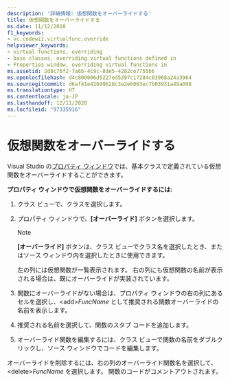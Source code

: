 ```yaml
---
description: '詳細情報: 仮想関数をオーバーライドする'
title: 仮想関数をオーバーライドする
ms.date: 11/12/2018
f1_keywords:
- vc.codewiz.virtualfunc.override
helpviewer_keywords:
- virtual functions, overriding
- base classes, overriding virtual functions defined in
- Properties window, overriding virtual functions in
ms.assetid: 2d8c76f2-7a6b-4c9c-8de5-4282ce7755b6
ms.openlocfilehash: d4c800006d5227ed5397c17284c03968a24a3964
ms.sourcegitcommit: d6af41e42699628c3e2e6063ec7b03931a49a098
ms.translationtype: HT
ms.contentlocale: ja-JP
ms.lasthandoff: 12/11/2020
ms.locfileid: "97335916"
---
```

# <a name="override-a-virtual-function"></a>仮想関数をオーバーライドする

Visual Studio の[プロパティ ウィンドウ](/visualstudio/ide/reference/properties-window)では、基本クラスで定義されている仮想関数をオーバーライドすることができます。

**プロパティ ウィンドウで仮想関数をオーバーライドするには:**

1. クラス ビューで、クラスを選択します。

1. プロパティ ウィンドウで、**[オーバーライド]** ボタンを選択します。

   > [!NOTE]
   > **[オーバーライド]** ボタンは、クラス ビューでクラス名を選択したとき、またはソース ウィンドウ内を選択したときに使用できます。

   左の列には仮想関数が一覧表示されます。 右の列にも仮想関数の名前が表示される場合は、既にオーバーライドが実装されています。

1. 関数にオーバーライドがない場合は、プロパティ ウィンドウの右の列にあるセルを選択し、\<add>*FuncName* として推奨される関数オーバーライドの名前を表示します。

1. 推奨される名前を選択して、関数のスタブ コードを追加します。

1. オーバーライド関数を編集するには、クラス ビューで関数の名前をダブルクリックし、ソース ウィンドウでコードを編集します。

オーバーライドを削除するには、右の列のオーバーライド関数名を選択して、\<delete>*FuncName* を選択します。 関数のコードがコメントアウトされます。

